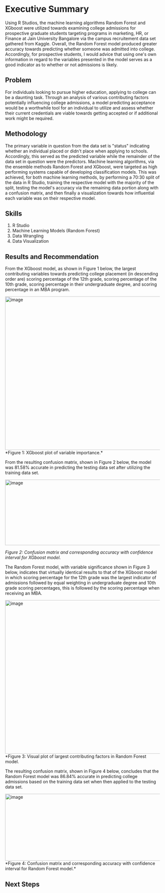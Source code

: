 # Executive Summary
Using R Studios, the machine learning algorithms Random Forest and XGboost were utilized towards examining college admissions for prospective graduate students targeting programs in marketing, HR, or Finance at Jain University Bangalore via the campus recruitement data set gathered from Kaggle. Overall, the Random Forest model produced greater accuracy towards predicting whether someone was admitted into college. Accordingly, for prospective students, I would advice that using one's own information in regard to the variables presented in the model serves as a good indicator as to whether or not admissions is likely. 

## Problem

For individuals looking to pursue higher education, applying to college can be a daunting task. Through an analysis of various contributing factors potentially influencing college admissions, a model predicting acceptance would be a worthwhile tool for an individual to utilize and assess whether their current credentials are viable towards getting accepted or if additional work might be required. 

## Methodology

The primary variable in question from the data set is "status" indicating whether an individual placed or didn't place when applying to schools. Accordingly, this served as the predicted variable while the remainder of the data set in question were the predictors. Machine learning algorithms, via the ensemble methods Random Forest and XGboost, were targeted as high performing systems capable of developing classification models. This was achieved, for both machine learning methods, by performing a 70:30 split of the data in R Studio, training the respective model with the majority of the split, testing the model's accuracy via the remaining data portion along with a confusion matrix, and then finally a visualization towards how influential each variable was on their respective model. 

## Skills

1. R Studio
2. Machine Learning Models (Random Forest)
3. Data Wrangling
4. Data Visualization


## Results and Recommendation

From the XGboost model, as shown in Figure 1 below, the largest contributing variables towards predicting college placement (in descending order are) scoring percentage of the 12th grade, scoring percentage of the 10th grade, scoring percentage in their undergraduate degree, and scoring percentage in an MBA program. 

<img width="682" height="498" alt="image" src="https://github.com/user-attachments/assets/1568c689-29e2-499e-8be3-9e535bd4b4b5" />
*Figure 1: XGboost plot of variable importance.*

From the resulting confusion matrix, shown in Figure 2 below, the model was 81.58% accurate in predicting the testing data set after utilizing the training data set. 

<img width="545" height="213" alt="image" src="https://github.com/user-attachments/assets/795520a7-9628-499e-9773-9fa4e7cdea71" />

*Figure 2: Confusion matrix and corresponding accuracy with confidence interval for XGboost model.*

The Random Forest model, with variable significance shown in Figure 3 below, indicates that virtually identical results to that of the XGboost model in which scoring percentage for the 12th grade was the largest indicator of admissions followed by equal weighting in undergraduate degree and 10th grade scoring percentages, this is followed by the scoring percentage when receiving an MBA. 

<img width="682" height="498" alt="image" src="https://github.com/user-attachments/assets/ae3d4c5c-f0f6-4fd1-b021-9851f9bb927b" />
*Figure 3: Visual plot of largest contributing factors in Random Forest model. 


The resulting confusion matrix, shown in Figure 4 below, concludes that the Random Forest model was 86.84% accurate in predicting college admissions based on the training data set when then applied to the testing data set. 

<img width="520" height="217" alt="image" src="https://github.com/user-attachments/assets/22728a19-8664-4687-822e-a46755847331" />
*Figure 4: Confusion matrix and corresponding accuracy with confidence interval for Random Forest model.*


## Next Steps
